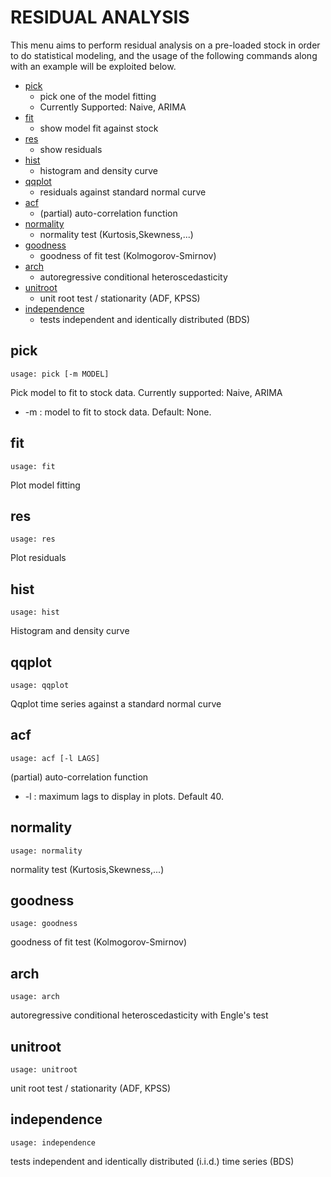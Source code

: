 # RESIDUAL ANALYSIS

This menu aims to perform residual analysis on a pre-loaded stock in order to do statistical modeling, and the usage of the following commands along with an example will be exploited below.

* [pick](#pick)
  * pick one of the model fitting
  * Currently Supported: Naive, ARIMA
* [fit](#fit)
  * show model fit against stock
* [res](#res)
  * show residuals
* [hist](#hist)
  * histogram and density curve
* [qqplot](#qqplot)
  * residuals against standard normal curve
* [acf](#acf)
  * (partial) auto-correlation function
* [normality](#normality)
  * normality test (Kurtosis,Skewness,...)
* [goodness](#goodness)
  * goodness of fit test (Kolmogorov-Smirnov)
* [arch](#arch)
  * autoregressive conditional heteroscedasticity
* [unitroot](#unitroot)
  * unit root test / stationarity (ADF, KPSS)
* [independence](#independence)
  * tests independent and identically distributed (BDS)

## pick <a name="pick"></a>

```text
usage: pick [-m MODEL]
```

Pick model to fit to stock data. Currently supported: Naive, ARIMA


* -m : model to fit to stock data. Default: None.


## fit <a name="fit"></a>

```text
usage: fit
```

Plot model fitting


## res <a name="res"></a>

```text
usage: res
```

Plot residuals


## hist <a name="hist"></a>

```text
usage: hist
```

Histogram and density curve



## qqplot <a name="qqplot"></a>

```text
usage: qqplot
```

Qqplot time series against a standard normal curve


## acf <a name="acf"></a>

```text
usage: acf [-l LAGS]
```

(partial) auto-correlation function

* -l : maximum lags to display in plots. Default 40.


## normality <a name="normality"></a>

```text
usage: normality
```

normality test (Kurtosis,Skewness,...)


## goodness <a name="goodness"></a>

```text
usage: goodness
```

goodness of fit test (Kolmogorov-Smirnov)


## arch <a name="arch"></a>

```text
usage: arch
```

autoregressive conditional heteroscedasticity with Engle's test


## unitroot <a name="unitroot"></a>

```text
usage: unitroot
```

unit root test / stationarity (ADF, KPSS)


## independence <a name="independence"></a>

```text
usage: independence
```

tests independent and identically distributed (i.i.d.) time series (BDS)

